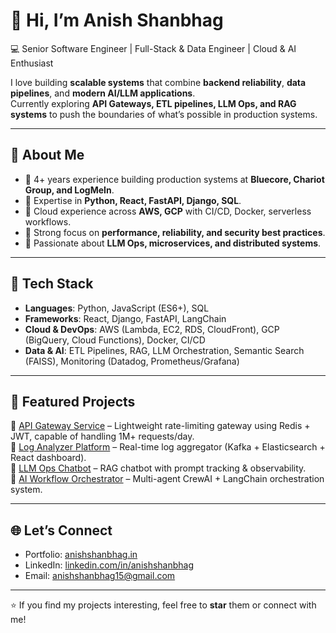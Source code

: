 # 👋 Hi, I’m Anish Shanbhag  

💻 Senior Software Engineer | Full-Stack & Data Engineer | Cloud & AI Enthusiast  

I love building **scalable systems** that combine **backend reliability**, **data pipelines**, and **modern AI/LLM applications**.  
Currently exploring **API Gateways, ETL pipelines, LLM Ops, and RAG systems** to push the boundaries of what’s possible in production systems.  

---

## 🚀 About Me  
- 🔹 4+ years experience building production systems at **Bluecore, Chariot Group, and LogMeIn**.  
- 🔹 Expertise in **Python, React, FastAPI, Django, SQL**.  
- 🔹 Cloud experience across **AWS, GCP** with CI/CD, Docker, serverless workflows.  
- 🔹 Strong focus on **performance, reliability, and security best practices**.  
- 🔹 Passionate about **LLM Ops, microservices, and distributed systems**.  

---

## 🔧 Tech Stack
- **Languages**: Python, JavaScript (ES6+), SQL  
- **Frameworks**: React, Django, FastAPI, LangChain  
- **Cloud & DevOps**: AWS (Lambda, EC2, RDS, CloudFront), GCP (BigQuery, Cloud Functions), Docker, CI/CD  
- **Data & AI**: ETL Pipelines, RAG, LLM Orchestration, Semantic Search (FAISS), Monitoring (Datadog, Prometheus/Grafana)  

---

## 📌 Featured Projects  
🔹 [API Gateway Service](https://github.com/bitanish/api-gateway-service) – Lightweight rate-limiting gateway using Redis + JWT, capable of handling 1M+ requests/day.  
🔹 [Log Analyzer Platform](https://github.com/bitanish/log-analyzer-platform) – Real-time log aggregator (Kafka + Elasticsearch + React dashboard).  
🔹 [LLM Ops Chatbot](https://github.com/bitanish/llm-ops-chatbot) – RAG chatbot with prompt tracking & observability.  
🔹 [AI Workflow Orchestrator](https://github.com/bitanish/ai-workflow-orchestrator) – Multi-agent CrewAI + LangChain orchestration system.  

---

## 🌐 Let’s Connect  
- Portfolio: [anishshanbhag.in](https://anishshanbhag.in)  
- LinkedIn: [linkedin.com/in/anishshanbhag](https://linkedin.com/in/anishshanbhag)  
- Email: [anishshanbhag15@gmail.com](mailto:anishshanbhag15@gmail.com)  

---
⭐️ If you find my projects interesting, feel free to **star** them or connect with me!
